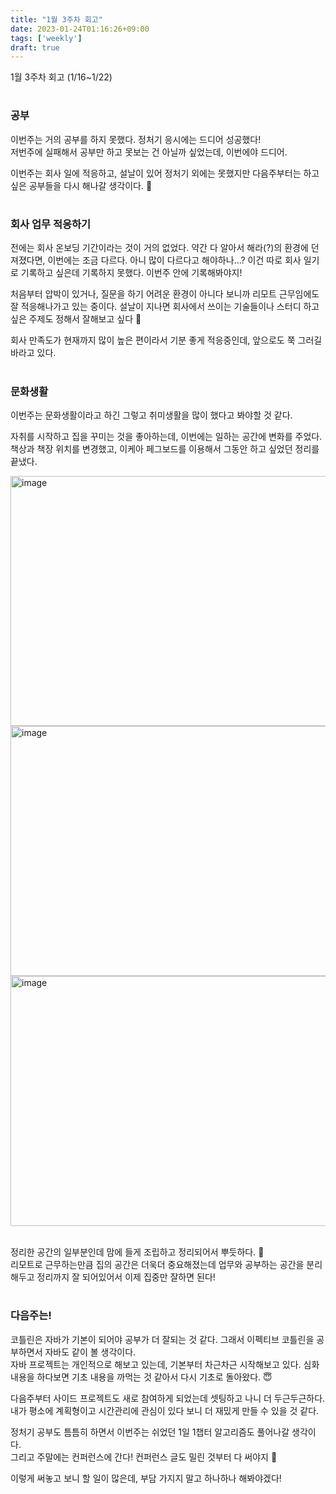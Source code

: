 ```yaml
---
title: "1월 3주차 회고"
date: 2023-01-24T01:16:26+09:00
tags: ['weekly']
draft: true
---
```

1월 3주차 회고 (1/16~1/22)
<!--more--> 

#
### 공부
이번주는 거의 공부를 하지 못했다. 정처기 응시에는 드디어 성공했다!  
저번주에 실패해서 공부만 하고 못보는 건 아닐까 싶었는데, 이번에야 드디어. 

이번주는 회사 일에 적응하고, 설날이 있어 정처기 외에는 못했지만 다음주부터는 하고 싶은 공부들을 다시 해나갈 생각이다. 🙂


#
### 회사 업무 적응하기
전에는 회사 온보딩 기간이라는 것이 거의 없었다. 
약간 다 알아서 해라(?)의 환경에 던져졌다면, 이번에는 조금 다르다. 아니 많이 다르다고 해야하나...?
이건 따로 회사 일기로 기록하고 싶은데 기록하지 못했다. 이번주 안에 기록해봐야지!

처음부터 압박이 있거나, 질문을 하기 어려운 환경이 아니다 보니까 리모트 근무임에도 잘 적응해나가고 있는 중이다.
설날이 지나면 회사에서 쓰이는 기술들이나 스터디 하고 싶은 주제도 정해서 잘해보고 싶다 🥰

회사 만족도가 현재까지 많이 높은 편이라서 기분 좋게 적응중인데, 앞으로도 쭉 그러길 바라고 있다.


#
### 문화생활
이번주는 문화생활이라고 하긴 그렇고 취미생활을 많이 했다고 봐야할 것 같다.

자취를 시작하고 집을 꾸미는 것을 좋아하는데, 이번에는 일하는 공간에 변화를 주었다.  
책상과 책장 위치를 변경했고, 이케아 페그보드를 이용해서 그동안 하고 싶었던 정리를 끝냈다.

<div style="text-align:left">
    <img src="/images/weekly/2023-january-3rd/deco1.jpeg" alt="image" width="600px" height="400px" />
    <img src="/images/weekly/2023-january-3rd/deco2.jpeg" alt="image" width="600px" height="400px" />
    <img src="/images/weekly/2023-january-3rd/deco3.jpeg" alt="image" width="600px" height="400px" />
</div>

<br>

정리한 공간의 일부분인데 맘에 들게 조립하고 정리되어서 뿌듯하다. 🥰  
리모트로 근무하는만큼 집의 공간은 더욱더 중요해졌는데 업무와 공부하는 공간을 분리해두고 정리까지 잘 되어있어서 이제 집중만 잘하면 된다!


#
### 다음주는!
코틀린은 자바가 기본이 되어야 공부가 더 잘되는 것 같다. 그래서 이펙티브 코틀린을 공부하면서 자바도 같이 볼 생각이다.  
자바 프로젝트는 개인적으로 해보고 있는데, 기본부터 차근차근 시작해보고 있다. 심화 내용을 하다보면 기초 내용을 까먹는 것 같아서 다시 기초로 돌아왔다. 😇

다음주부터 사이드 프로젝트도 새로 참여하게 되었는데 셋팅하고 나니 더 두근두근하다. 내가 평소에 계획형이고 시간관리에 관심이 있다 보니 더 재밌게 만들 수 있을 것 같다.

정처기 공부도 틈틈히 하면서 이번주는 쉬었던 1일 1챕터 알고리즘도 풀어나갈 생각이다.  
그리고 주말에는 컨퍼런스에 간다! 컨퍼런스 글도 밀린 것부터 다 써야지 🥲

이렇게 써놓고 보니 할 일이 많은데, 부담 가지지 말고 하나하나 해봐야겠다!